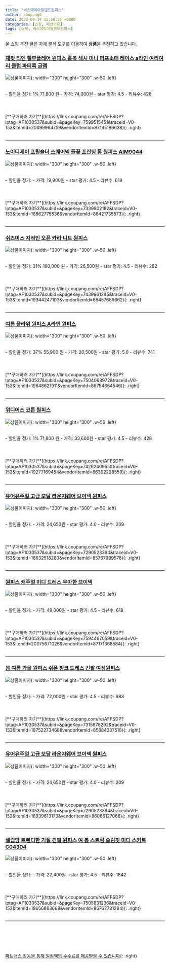 ```yaml
---
title: "써스데이아일랜드원피스"
author: coupang6
date: 2023-09-14 15:58:55 +0800
categories: [쇼핑, 패션의류]
tags: [쇼핑, 써스데이아일랜드원피스]
---
```


본 쇼핑 추천 글은 자체 분석 도구를 이용하여 [**상품**](https://link.coupang.com/a/bao1ui)을 추천하고 있습니다.

### [채핏 티엔 칠부플레어 원피스 홀복 섹시 미니 퍼프소매 레이스 a라인 여리여리 클럽 파티룩 글램](https://link.coupang.com/re/AFFSDP?lptag=AF1030537&subid=&pageKey=7599515451&traceid=V0-153&itemId=20099964759&vendorItemId=87195186638)

![상품이미지](https://thumbnail10.coupangcdn.com/thumbnails/remote/230x230ex/image/vendor_inventory/974a/0aa8fcc0d29b7cfefb13aef11d75aaf18bbab497e2295c1230de28748b0a.jpg){: width="300" height="300" .w-50 .left}


<br>
- 할인율 정가: 1%  71,800   원
- 가격: 74,000원
- star 평가: 4.5
- 리뷰수: 428
<br>
<br>
<br>
<br>
[**구매하러 가기**](https://link.coupang.com/re/AFFSDP?lptag=AF1030537&subid=&pageKey=7599515451&traceid=V0-153&itemId=20099964759&vendorItemId=87195186638){: .right}
<br>
<br>

---

### [노이디제이 프릴숄더 스퀘어넥 들꽃 프린팅 롱 원피스 AIM9044](https://link.coupang.com/re/AFFSDP?lptag=AF1030537&subid=&pageKey=7339902182&traceid=V0-153&itemId=18862775536&vendorItemId=86421735573)

![상품이미지](https://thumbnail7.coupangcdn.com/thumbnails/remote/230x230ex/image/vendor_inventory/dbc3/eb5411ba9ff22af37b8c1f2c9d62f464247ce679a56e463eadc36611a164.jpg){: width="300" height="300" .w-50 .left}


<br>
- 할인율 정가: 
- 가격: 19,900원
- star 평가: 4.5
- 리뷰수: 619
<br>
<br>
<br>
<br>
[**구매하러 가기**](https://link.coupang.com/re/AFFSDP?lptag=AF1030537&subid=&pageKey=7339902182&traceid=V0-153&itemId=18862775536&vendorItemId=86421735573){: .right}
<br>
<br>

---

### [쉬즈미스 지적인 오픈 카라 니트 원피스](https://link.coupang.com/re/AFFSDP?lptag=AF1030537&subid=&pageKey=7439961245&traceid=V0-153&itemId=19344247103&vendorItemId=86457686662)

![상품이미지](https://thumbnail6.coupangcdn.com/thumbnails/remote/230x230ex/image/vendor_inventory/993f/4f144b0cd1624ff4047ae731177d95e428a540daf24a78d6dcb66876304c.jpg){: width="300" height="300" .w-50 .left}


<br>
- 할인율 정가: 31%  190,000   원
- 가격: 26,500원
- star 평가: 4.5
- 리뷰수: 282
<br>
<br>
<br>
<br>
[**구매하러 가기**](https://link.coupang.com/re/AFFSDP?lptag=AF1030537&subid=&pageKey=7439961245&traceid=V0-153&itemId=19344247103&vendorItemId=86457686662){: .right}
<br>
<br>

---

### [여름 플라워 원피스 A라인 원피스](https://link.coupang.com/re/AFFSDP?lptag=AF1030537&subid=&pageKey=7504068972&traceid=V0-153&itemId=19648621911&vendorItemId=86754664546)

![상품이미지](https://thumbnail8.coupangcdn.com/thumbnails/remote/230x230ex/image/vendor_inventory/0245/abd2f3fa274152e1d22401c5a861c97085e8484abf6dd246c1dba1ae3088.jpg){: width="300" height="300" .w-50 .left}


<br>
- 할인율 정가: 37%  55,900   원
- 가격: 20,500원
- star 평가: 5.0
- 리뷰수: 741
<br>
<br>
<br>
<br>
[**구매하러 가기**](https://link.coupang.com/re/AFFSDP?lptag=AF1030537&subid=&pageKey=7504068972&traceid=V0-153&itemId=19648621911&vendorItemId=86754664546){: .right}
<br>
<br>

---

### [위디어스 코튼 원피스](https://link.coupang.com/re/AFFSDP?lptag=AF1030537&subid=&pageKey=7426240955&traceid=V0-153&itemId=19277169454&vendorItemId=86392228559)

![상품이미지](https://thumbnail7.coupangcdn.com/thumbnails/remote/230x230ex/image/vendor_inventory/2042/00115879238c01ea449fc09774d05f022ef72e3ee8ae7bb42dd8d0f95534.jpg){: width="300" height="300" .w-50 .left}


<br>
- 할인율 정가: 1%  71,800   원
- 가격: 33,600원
- star 평가: 4.5
- 리뷰수: 428
<br>
<br>
<br>
<br>
[**구매하러 가기**](https://link.coupang.com/re/AFFSDP?lptag=AF1030537&subid=&pageKey=7426240955&traceid=V0-153&itemId=19277169454&vendorItemId=86392228559){: .right}
<br>
<br>

---

### [유어유주얼 고급 모달 라운지웨어 브이넥 원피스](https://link.coupang.com/re/AFFSDP?lptag=AF1030537&subid=&pageKey=7290523394&traceid=V0-153&itemId=18632518280&vendorItemId=85767999578)

![상품이미지](https://thumbnail8.coupangcdn.com/thumbnails/remote/230x230ex/image/vendor_inventory/a9e0/69f1e2b5dbb9f7ae7103d02dfde42c78fa767f60b2e184fce4ee18f6f1f2.jpg){: width="300" height="300" .w-50 .left}


<br>
- 할인율 정가: 
- 가격: 24,650원
- star 평가: 4.0
- 리뷰수: 209
<br>
<br>
<br>
<br>
[**구매하러 가기**](https://link.coupang.com/re/AFFSDP?lptag=AF1030537&subid=&pageKey=7290523394&traceid=V0-153&itemId=18632518280&vendorItemId=85767999578){: .right}
<br>
<br>

---

### [원피스 캐주얼 미디 드레스 우아한 브이넥](https://link.coupang.com/re/AFFSDP?lptag=AF1030537&subid=&pageKey=7594467059&traceid=V0-153&itemId=20075671026&vendorItemId=87171368584)

![상품이미지](https://thumbnail8.coupangcdn.com/thumbnails/remote/230x230ex/image/vendor_inventory/ca20/6d13eb5ccb9df01f3330a120ed0e5cca2e7bb7f6ead469b63c4910d7eeec.png){: width="300" height="300" .w-50 .left}


<br>
- 할인율 정가: 
- 가격: 49,000원
- star 평가: 4.5
- 리뷰수: 619
<br>
<br>
<br>
<br>
[**구매하러 가기**](https://link.coupang.com/re/AFFSDP?lptag=AF1030537&subid=&pageKey=7594467059&traceid=V0-153&itemId=20075671026&vendorItemId=87171368584){: .right}
<br>
<br>

---

### [봄 여름 가을 원피스 쉬폰 핑크 드레스 긴팔 여성원피스](https://link.coupang.com/re/AFFSDP?lptag=AF1030537&subid=&pageKey=7315876292&traceid=V0-153&itemId=18752273468&vendorItemId=85884237518)

![상품이미지](https://thumbnail7.coupangcdn.com/thumbnails/remote/230x230ex/image/vendor_inventory/f02b/a7a3a18dcbdf3a5c5eb105c4758224c1a5b05916e360736618dbcc2ce9d1.png){: width="300" height="300" .w-50 .left}


<br>
- 할인율 정가: 
- 가격: 72,000원
- star 평가: 4.5
- 리뷰수: 983
<br>
<br>
<br>
<br>
[**구매하러 가기**](https://link.coupang.com/re/AFFSDP?lptag=AF1030537&subid=&pageKey=7315876292&traceid=V0-153&itemId=18752273468&vendorItemId=85884237518){: .right}
<br>
<br>

---

### [유어유주얼 고급 모달 라운지웨어 브이넥 원피스](https://link.coupang.com/re/AFFSDP?lptag=AF1030537&subid=&pageKey=7290523394&traceid=V0-153&itemId=18939613173&vendorItemId=86066127068)

![상품이미지](https://thumbnail9.coupangcdn.com/thumbnails/remote/230x230ex/image/vendor_inventory/f8ae/4009db70739ef607cb03444361b10b64b6e28242fe14802f8bf466e1a4f5.jpg){: width="300" height="300" .w-50 .left}


<br>
- 할인율 정가: 
- 가격: 24,650원
- star 평가: 4.0
- 리뷰수: 209
<br>
<br>
<br>
<br>
[**구매하러 가기**](https://link.coupang.com/re/AFFSDP?lptag=AF1030537&subid=&pageKey=7290523394&traceid=V0-153&itemId=18939613173&vendorItemId=86066127068){: .right}
<br>
<br>

---

### [셀럽당 트렌디한 기질 긴팔 원피스 여 봄 스트링 슬림핏 미디 스커트C04304](https://link.coupang.com/re/AFFSDP?lptag=AF1030537&subid=&pageKey=7505831236&traceid=V0-153&itemId=19656863669&vendorItemId=86762731284)

![상품이미지](https://thumbnail7.coupangcdn.com/thumbnails/remote/230x230ex/image/vendor_inventory/54bb/644d5cb8db78e3814b85ca51577ea13e746f4d7aef65f8a25a94eed056eb.jpg){: width="300" height="300" .w-50 .left}


<br>
- 할인율 정가: 
- 가격: 22,400원
- star 평가: 4.5
- 리뷰수: 1642
<br>
<br>
<br>
<br>
[**구매하러 가기**](https://link.coupang.com/re/AFFSDP?lptag=AF1030537&subid=&pageKey=7505831236&traceid=V0-153&itemId=19656863669&vendorItemId=86762731284){: .right}
<br>
<br>

---
<br><br><br><br><br> [파트너스 활동을 통해 일정액의 수수료를 제공받을 수 있습니다](https://link.coupang.com/a/bao1ui){: .right}